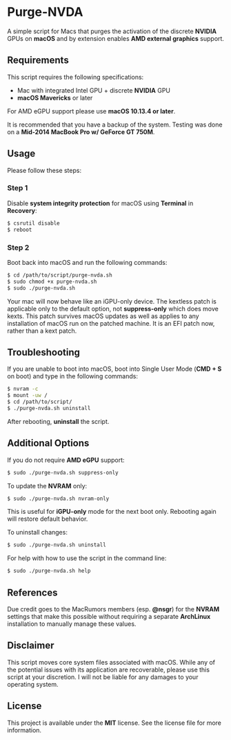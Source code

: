 # Purge-NVDA
A simple script for Macs that purges the activation of the discrete **NVIDIA** GPUs on **macOS** and by extension enables **AMD external graphics** support.

## Requirements
This script requires the following specifications:
* Mac with integrated Intel GPU + discrete **NVIDIA** GPU
* **macOS Mavericks** or later

For AMD eGPU support please use **macOS 10.13.4 or later**.

It is recommended that you have a backup of the system. Testing was done on a **Mid-2014 MacBook Pro w/ GeForce GT 750M**.

## Usage
Please follow these steps:

### Step 1
Disable **system integrity protection** for macOS using **Terminal** in **Recovery**:
```bash
$ csrutil disable
$ reboot
```

### Step 2
Boot back into macOS and run the following commands:
```bash
$ cd /path/to/script/purge-nvda.sh
$ sudo chmod +x purge-nvda.sh
$ sudo ./purge-nvda.sh
```

Your mac will now behave like an iGPU-only device. The kextless patch is applicable only to the default option, not **suppress-only** which does move kexts. This patch survives macOS updates as well as applies to any installation of macOS run on the patched machine. It is an EFI patch now, rather than a kext patch.

## Troubleshooting
If you are unable to boot into macOS, boot into Single User Mode (**CMD + S** on boot) and type in the following commands:
```bash
$ nvram -c
$ mount -uw /
$ cd /path/to/script/
$ ./purge-nvda.sh uninstall
```

After rebooting, **uninstall** the script.

## Additional Options
If you do not require **AMD eGPU** support:
```bash
$ sudo ./purge-nvda.sh suppress-only
```

To update the **NVRAM** only:
```bash
$ sudo ./purge-nvda.sh nvram-only
```

This is useful for **iGPU-only** mode for the next boot only. Rebooting again will restore default behavior.

To uninstall changes:
```bash
$ sudo ./purge-nvda.sh uninstall
```

For help with how to use the script in the command line:
```bash
$ sudo ./purge-nvda.sh help
```

## References
Due credit goes to the MacRumors members (esp. **@nsgr**) for the **NVRAM** settings that make this possible without requiring a separate **ArchLinux** installation to manually manage these values.

## Disclaimer
This script moves core system files associated with macOS. While any of the potential issues with its application are recoverable, please use this script at your discretion. I will not be liable for any damages to your operating system.

## License
This project is available under the **MIT** license. See the license file for more information.
